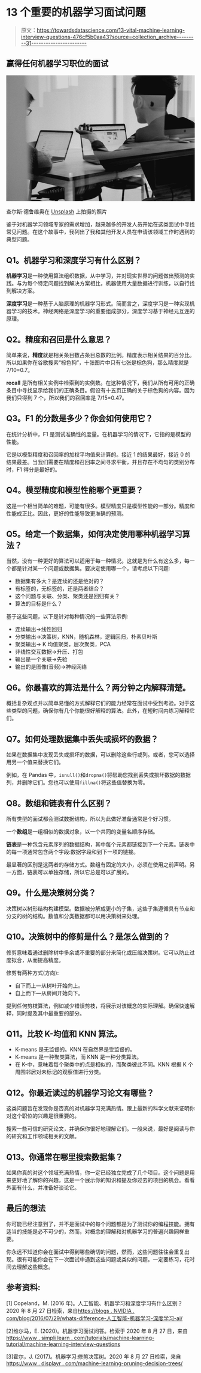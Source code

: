 # 13 个重要的机器学习面试问题

> 原文：<https://towardsdatascience.com/13-vital-machine-learning-interview-questions-476cf5b0aa43?source=collection_archive---------31----------------------->

## 赢得任何机器学习职位的面试

![](img/456702ffbaf2d0fcdb9e1039b49dab48.png)

查尔斯·德鲁维奥在 [Unsplash](https://unsplash.com?utm_source=medium&utm_medium=referral) 上拍摄的照片

鉴于对机器学习领域专家的需求增加，越来越多的开发人员开始在这类面试中寻找常见问题。在这个故事中，我列出了我和其他开发人员在申请该领域工作时遇到的典型问题。

## Q1。机器学习和深度学习有什么区别？

**机器学习**是一种使用算法组织数据，从中学习，并对现实世界的问题做出预测的实践。与为每个特定问题找到解决方案相比，机器使用大量数据进行训练，以自行找到解决方案。

**深度学习**是一种基于人脑原理的机器学习形式。简而言之，深度学习是一种实现机器学习的技术。神经网络是深度学习的重要组成部分，深度学习基于神经元互连的原理。

## Q2。精度和召回是什么意思？

简单来说，**精度**就是相关条目数占条目总数的比例。精度表示相关结果的百分比。所以如果你在谷歌搜索“棕色狗”，十张图片中只有七张是棕色狗，那么精度就是 7/10=0.7。

**recall** 是所有相关实例中检索到的实例数。在这种情况下，我们从所有可用的正确条目中寻找显示给我们的正确条目。假设有十五页正确的关于棕色狗的内容。因为我们只得到 7 个，所以我们的召回率是 7/15=0.47。

## Q3。F1 的分数是多少？你会如何使用它？

在统计分析中，F1 是测试准确性的度量。在机器学习的情况下，它指的是模型的性能。

它是以模型精度和召回率的加权平均值来计算的。接近 1 的结果最好，接近 0 的结果最差。当我们需要在精度和召回率之间寻求平衡，并且存在不均匀的类别分布时，F1 得分是最好的。

## Q4。模型精度和模型性能哪个更重要？

这是一个相当简单的难题，可能有很多。模型精度只是模型性能的一部分。精度和性能成正比。因此，更好的性能导致更准确的预测。

## Q5。给定一个数据集，如何决定使用哪种机器学习算法？

当然，没有一种更好的算法可以适用于每一种情况。这就是为什么有这么多，每一个都是针对某一个问题或数据集。要决定使用哪一个，请考虑以下问题:

*   数据集有多大？是连续的还是绝对的？
*   有标签的，无标签的，还是两者结合？
*   这个问题与关联、分类、聚类还是回归有关？
*   算法的目标是什么？

基于这些问题，以下是针对每种情况的一些算法示例:

*   连续输出->线性回归
*   分类输出->决策树，KNN，随机森林，逻辑回归，朴素贝叶斯
*   聚类输出-> K 均值聚类，层次聚类，PCA
*   非线性交互数据->升压、打包
*   输出是一个关联->先验
*   输出的是图像(音频)->神经网络

## Q6。你最喜欢的算法是什么？两分钟之内解释清楚。

概括复杂观点并以简单易懂的方式解释它们的能力经常在面试中受到考验。对于这些类型的问题，确保你有几个你能很好解释的算法。此外，在短时间内练习解释它们。

## Q7。如何处理数据集中丢失或损坏的数据？

如果在数据集中发现丢失或损坏的数据，可以删除这些行或列。或者，您可以选择用另一个值来替换它们。

例如，在 Pandas 中，`isnull()`和`dropna()`将帮助您找到丢失或损坏数据的数据列，并删除它们。您也可以使用`fillna()`将这些值替换为零。

## Q8。数组和链表有什么区别？

所有类型的面试都会测试数据结构，所以为此做好准备通常是个好习惯。

一个**数组**是一组相似的数据对象，以一个共同的变量名顺序存储。

**链表**是一种包含元素序列的数据结构，其中每个元素都链接到下一个元素。链表中的每一项通常包含两个字段:数据字段和到下一项的链接。

最显著的区别是这两者的存储方式。数组有固定的大小，必须在使用之前声明。另一方面，链表可以单独存储，所以它总是可以扩展的。

## Q9。什么是决策树分类？

决策树以树形结构构建模型。数据被分解成更小的子集，这些子集遵循具有节点和分支的树的结构。数值和分类数据都可以用决策树来处理。

## Q10。决策树中的修剪是什么？是怎么做到的？

修剪意味着通过删除树中多余或不重要的部分来简化或压缩决策树。它可以防止过度拟合，从而提高精度。

修剪有两种方式(方向):

*   自下而上—从树叶开始向上。
*   自上而下—从房间开始向下。

提到任何剪枝算法，例如减少错误剪枝，将展示对该概念的实际理解。确保快速解释，同时提及其中最重要的部分。

## Q11。比较 K-均值和 KNN 算法。

*   K-means 是无监督的。KNN 在自然界是受监督的。
*   K-means 是一种聚类算法，而 KNN 是一种分类算法。
*   在 K-中，意味着每个聚类中的点是相似的，而聚类彼此不同。KNN 根据 K 个周围邻居对未标记的观察值进行分类。

## Q12。你最近读过的机器学习论文有哪些？

这类问题旨在发现你是否真的对机器学习充满热情。跟上最新的科学文献来证明你对这个职位的兴趣是很重要的。

搜索一些可信的研究论文，并确保你很好地理解它们。一般来说，最好是阅读与你的研究和工作领域相关的文献。

## Q13。你通常在哪里搜索数据集？

如果你真的对这个领域充满热情，你一定已经独立完成了几个项目。这个问题是用来更好地了解你的兴趣，这是一个展示你的知识和提及你过去的项目的机会。看看外面有什么，并准备好谈论它。

## 最后的想法

你可能已经注意到了，并不是面试中的每个问题都是为了测试你的编程技能。拥有适当的技能是必不可少的，然而，对概念的理解和对机器学习的普遍兴趣同样重要。

你永远不知道你会在面试中得到哪些确切的问题，然而，这些问题往往会重复出现。很有可能你会在下一次面试中遇到这些问题或类似的问题。一定要练习，花时间去理解这些概念。

## 参考资料:

[1] Copeland，M. (2016 年)。人工智能、机器学习和深度学习有什么区别？2020 年 8 月 27 日检索，来自[https://blogs . NVIDIA . com/blog/2016/07/29/whats-difference-人工智能-机器学习-深度学习-ai/](https://blogs.nvidia.com/blog/2016/07/29/whats-difference-artificial-intelligence-machine-learning-deep-learning-ai/)

[2]维尔马，E. (2020)。机器学习面试问答。检索于 2020 年 8 月 27 日，来自[https://www . simpli learn . com/tutorials/machine-learning-tutorial/machine-learning-interview-questions](https://www.simplilearn.com/tutorials/machine-learning-tutorial/machine-learning-interview-questions)

[3]霍尔，J. (2017)。机器学习:修剪决策树。2020 年 8 月 27 日检索，来自[https://www . displayr . com/machine-learning-pruning-decision-trees/](https://www.displayr.com/machine-learning-pruning-decision-trees/)